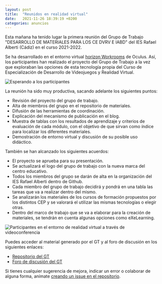 ```yaml
---
layout: post
title:  "Reunidos en realidad virtual"
date:   2021-11-26 18:39:19 +0200
categories: anuncios
---
```

Esta mañana ha tenido lugar la primera reunión del Grupo de Trabajo "DESARROLLO DE MATERIALES PARA LOS CE DVRV E IABD" del IES Rafael Alberti (Cádiz) en el curso 2021-2022.

Se ha desarrollado en el entorno virtual [horizon Workrooms](https://www.oculus.com/workrooms/) de Oculus. Así, los participantes han realizado el proyecto del Grupo de Trabajo a la vez que exploraban las opciones de esta tecnología propia del Curso de Especialización de Desarrollo de Videojuegos y Realidad Virtual.

![Esperando a los participantes](/GT-DVIA-21-22/docs/assets/reunion1-esperando-participantes.jpeg)

La reunión ha sido muy productiva, sacando adelante los siguientes puntos:
- Revisión del proyecto del grupo de trabajo.
- Alta de miembros del grupo en el repositorio de materiales.
- Difusión de las herramientas de coordinación.
- Explicación del mecanismo de publicación en el blog.
- Muestra de tablas con los resultados de aprendizaje y criterios de evaluación de cada módulo, con el objetivo de que sirvan como índice para localizar los diferentes materiales.
- Demostración de entorno virtual y discusión de su posible uso didáctico.

También se han alcanzado los siguientes acuerdos:
- El proyecto se aprueba para su presentación.
- Se actualizará el logo del grupo de trabajo con la nueva marca del centro educativo.
- Todos los miembros del grupo se darán de alta en la organización del IES Rafael Alberti dentro de Github.
- Cada miembro del grupo de trabajo decidirá y pondrá en una tabla las tareas que va a realizar dentro del mismo.
- Se analizarán los materiales de los cursos de formación propuestos por los distintos CEP y se valorará el utilizar las mismas tecnologías o elegir otras.
- Dentro del marco de trabajo que se va a elaborar para la creación de materiales, se tendrán en cuenta algunas opciones como eXeLearning.

![Participantes en el entorno de realidad virtual a través de videoconferencia](/GT-DVIA-21-22/docs/assets/reunion1-videoconferencia.jpeg)

Puedes acceder al material generado por el GT y al foro de discusión en los siguientes enlaces:
- [Repositorio del GT](https://github.com/IES-Rafael-Alberti/GT-DVIA-21-22)
- [Foro de discusión del GT](https://github.com/IES-Rafael-Alberti/GT-DVIA-21-22/discussions)

Si tienes cualquier sugerencia de mejora, indicar un error o colaborar de alguna forma, anímate [creando un issue en el repositorio](https://github.com/IES-Rafael-Alberti/GT-DVIA-21-22/issues/new).